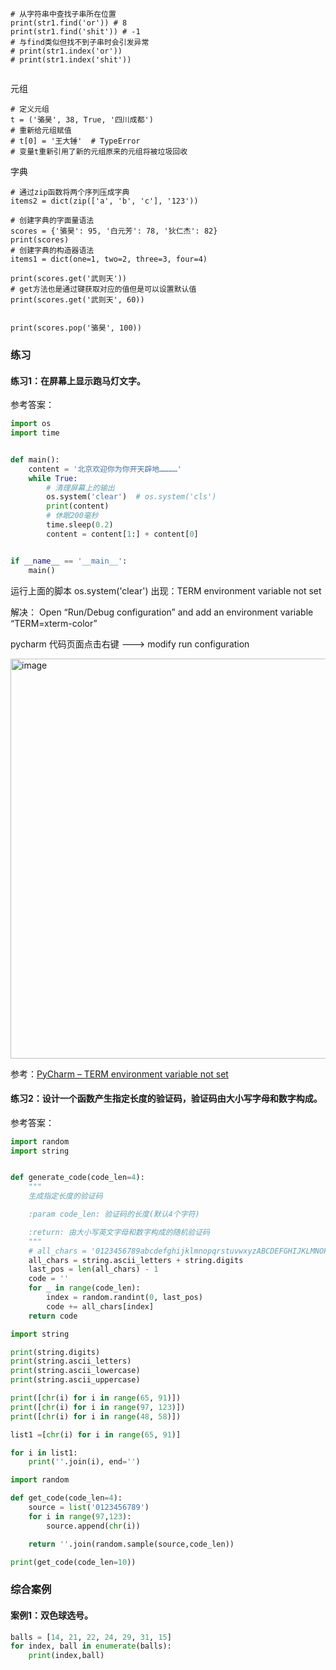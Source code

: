 
```shell
# 从字符串中查找子串所在位置
print(str1.find('or')) # 8
print(str1.find('shit')) # -1
# 与find类似但找不到子串时会引发异常
# print(str1.index('or'))
# print(str1.index('shit'))


```




元组
```shell
# 定义元组
t = ('骆昊', 38, True, '四川成都')
# 重新给元组赋值
# t[0] = '王大锤'  # TypeError
# 变量t重新引用了新的元组原来的元组将被垃圾回收

```


字典
```shell
# 通过zip函数将两个序列压成字典
items2 = dict(zip(['a', 'b', 'c'], '123'))

```


```shell
# 创建字典的字面量语法
scores = {'骆昊': 95, '白元芳': 78, '狄仁杰': 82}
print(scores)
# 创建字典的构造器语法
items1 = dict(one=1, two=2, three=3, four=4)

print(scores.get('武则天'))
# get方法也是通过键获取对应的值但是可以设置默认值
print(scores.get('武则天', 60))


print(scores.pop('骆昊', 100))
```


### 练习

#### 练习1：在屏幕上显示跑马灯文字。

参考答案：

```Python
import os
import time


def main():
    content = '北京欢迎你为你开天辟地…………'
    while True:
        # 清理屏幕上的输出
        os.system('clear')  # os.system('cls')
        print(content)
        # 休眠200毫秒
        time.sleep(0.2)
        content = content[1:] + content[0]


if __name__ == '__main__':
    main()
```



运行上面的脚本
os.system('clear')
出现：TERM environment variable not set

解决：
Open “Run/Debug configuration” and add an environment variable “TERM=xterm-color”

pycharm 代码页面点击右键 ---> modify run configuration

<img width="640" alt="image" src="https://github.com/qiutian2020/python/assets/66943119/f133e071-8100-4f95-8ab3-826ae81020ab">

参考：[PyCharm – TERM environment variable not set](https://blog.csdn.net/SoftpaseFar/article/details/118358983)





#### 练习2：设计一个函数产生指定长度的验证码，验证码由大小写字母和数字构成。

参考答案：

```Python
import random
import string


def generate_code(code_len=4):
    """
    生成指定长度的验证码

    :param code_len: 验证码的长度(默认4个字符)

    :return: 由大小写英文字母和数字构成的随机验证码
    """
    # all_chars = '0123456789abcdefghijklmnopqrstuvwxyzABCDEFGHIJKLMNOPQRSTUVWXYZ'
    all_chars = string.ascii_letters + string.digits
    last_pos = len(all_chars) - 1
    code = ''
    for _ in range(code_len):
        index = random.randint(0, last_pos)
        code += all_chars[index]
    return code
```

```python
import string

print(string.digits)
print(string.ascii_letters)
print(string.ascii_lowercase)
print(string.ascii_uppercase)

print([chr(i) for i in range(65, 91)])
print([chr(i) for i in range(97, 123)])
print([chr(i) for i in range(48, 58)])

list1 =[chr(i) for i in range(65, 91)]

for i in list1:
    print(''.join(i), end='')
```



```python
import random

def get_code(code_len=4):
    source = list('0123456789')
    for i in range(97,123):
        source.append(chr(i))

    return ''.join(random.sample(source,code_len))

print(get_code(code_len=10))

```


### 综合案例

#### 案例1：双色球选号。


```python
balls = [14, 21, 22, 24, 29, 31, 15]
for index, ball in enumerate(balls):
    print(index,ball)
```

